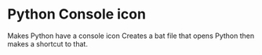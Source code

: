 # Python Console icon
 Makes Python have a console icon
 Creates a bat file that opens Python then makes a shortcut to that.